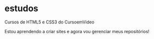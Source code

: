 # estudos
 Cursos de HTML5 e CSS3 do CursoemVideo

 Estou aprendendo a criar sites e agora vou gerenciar meus repositórios!
